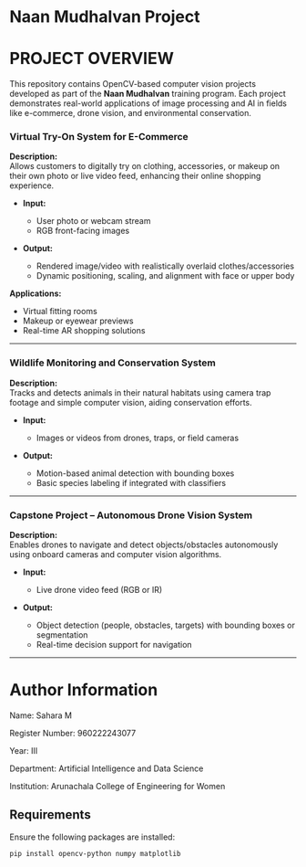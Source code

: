 # Naan Mudhalvan Project
# PROJECT OVERVIEW 

This repository contains OpenCV-based computer vision projects developed as part of the **Naan Mudhalvan** training program. Each project demonstrates real-world applications of image processing and AI in fields like e-commerce, drone vision, and environmental conservation.

### **Virtual Try-On System for E-Commerce**
**Description:**  
Allows customers to digitally try on clothing, accessories, or makeup on their own photo or live video feed, enhancing their online shopping experience.

- **Input:**  
  - User photo or webcam stream  
  - RGB front-facing images  

- **Output:**  
  - Rendered image/video with realistically overlaid clothes/accessories  
  - Dynamic positioning, scaling, and alignment with face or upper body  

**Applications:**  
- Virtual fitting rooms  
- Makeup or eyewear previews  
- Real-time AR shopping solutions  

---

### **Wildlife Monitoring and Conservation System**
**Description:**  
Tracks and detects animals in their natural habitats using camera trap footage and simple computer vision, aiding conservation efforts.

- **Input:**  
  - Images or videos from drones, traps, or field cameras  

- **Output:**  
  - Motion-based animal detection with bounding boxes  
  - Basic species labeling if integrated with classifiers

---

### **Capstone Project – Autonomous Drone Vision System**
**Description:**  
Enables drones to navigate and detect objects/obstacles autonomously using onboard cameras and computer vision algorithms.

- **Input:**  
  - Live drone video feed (RGB or IR)  

- **Output:**  
  - Object detection (people, obstacles, targets) with bounding boxes or segmentation  
  - Real-time decision support for navigation

---
# Author Information
Name: Sahara M

Register Number: 960222243077

Year: III

Department: Artificial Intelligence and Data Science

Institution: Arunachala College of Engineering for Women

##  Requirements

Ensure the following packages are installed:

```bash
pip install opencv-python numpy matplotlib


